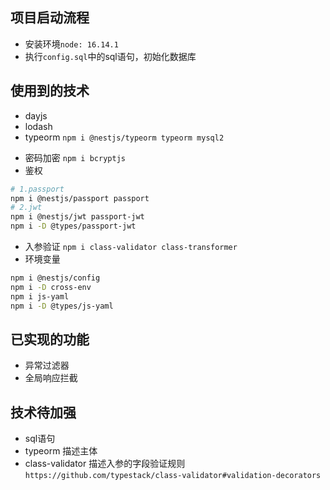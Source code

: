 ## 项目启动流程
- 安装环境`node: 16.14.1`
- 执行`config.sql`中的sql语句，初始化数据库

## 使用到的技术
- dayjs
- lodash
- typeorm `npm i @nestjs/typeorm typeorm mysql2`
<!-- redis -->
- 密码加密 `npm i bcryptjs`
- 鉴权
```bash
# 1.passport
npm i @nestjs/passport passport
# 2.jwt
npm i @nestjs/jwt passport-jwt
npm i -D @types/passport-jwt
```
- 入参验证 `npm i class-validator class-transformer`
- 环境变量
```bash
npm i @nestjs/config
npm i -D cross-env
npm i js-yaml
npm i -D @types/js-yaml
```

## 已实现的功能
- 异常过滤器
- 全局响应拦截
<!-- 角色权限验证 -->
<!-- 日志 -->
<!-- 验证码登录 -->

## 技术待加强
- sql语句
- typeorm 描述主体
- class-validator 描述入参的字段验证规则 `https://github.com/typestack/class-validator#validation-decorators`